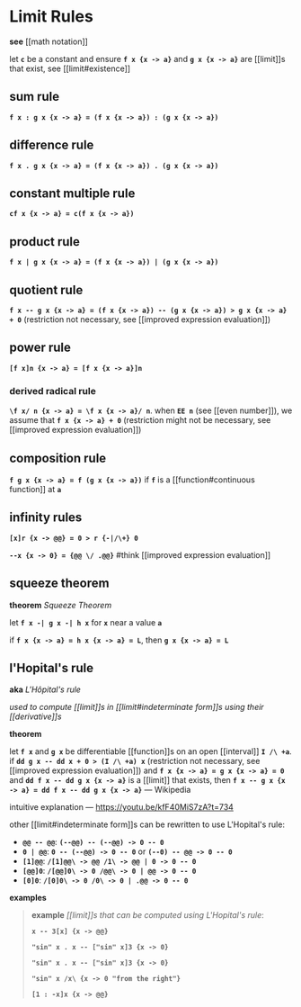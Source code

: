 # Limit Rules

**see** [[math notation]]

let **`c`** be a constant and ensure **`f x {x -> a}`** and **`g x {x -> a}`** are [[limit]]s that exist, see [[limit#existence]]

## sum rule

**`f x : g x {x -> a} = (f x {x -> a}) : (g x {x -> a})`**

## difference rule

**`f x . g x {x -> a} = (f x {x -> a}) . (g x {x -> a})`**

## constant multiple rule

**`cf x {x -> a} = c(f x {x -> a})`**

## product rule

**`f x | g x {x -> a} = (f x {x -> a}) | (g x {x -> a})`**

## quotient rule

**`f x -- g x {x -> a} = (f x {x -> a}) -- (g x {x -> a}) > g x {x -> a} + 0`** (restriction not necessary, see [[improved expression evaluation]])

## power rule

**`[f x]n {x -> a} = [f x {x -> a}]n`**

### derived radical rule

**`\f x/ n {x -> a} = \f x {x -> a}/ n`**. when **`EE n`** (see [[even number]]), we assume that **`f x {x -> a} + 0`** (restriction might not be necessary, see [[improved expression evaluation]])

## composition rule

**`f g x {x -> a} = f (g x {x -> a})`** if **`f`** is a [[function#continuous function]] at **`a`**

## infinity rules

**`[x]r {x -> @@} = 0 > r {-|/\+} 0`**

**`--x {x -> 0} = {@@ \/ .@@}`** #think [[improved expression evaluation]]

## squeeze theorem

**theorem** _Squeeze Theorem_

let **`f x -| g x -| h x`** for **`x`** near a value **`a`**

if **`f x {x -> a} = h x {x -> a} = L`**, then **`g x {x -> a} = L`**

## l'Hopital's rule

**aka** _L'Hôpital's rule_

_used to compute [[limit]]s in [[limit#indeterminate form]]s using their [[derivative]]s_

**theorem**

let **`f x`** and **`g x`** be differentiable [[function]]s on an open [[interval]] **`I /\ +a`**. if **`dd g x -- dd x + 0 > (I /\ +a) x`** (restriction not necessary, see [[improved expression evaluation]]) and **`f x {x -> a} = g x {x -> a} = 0`** and **`dd f x -- dd g x {x -> a}`** is a [[limit]] that exists, then **`f x -- g x {x -> a} = dd f x -- dd g x {x -> a}`** &mdash; Wikipedia

intuitive explanation &mdash; <https://youtu.be/kfF40MiS7zA?t=734>

other [[limit#indeterminate form]]s can be rewritten to use L'Hopital's rule:

- **`@@ -- @@`**: **`(--@@) -- (--@@) -> 0 -- 0`**
- **`0 | @@`**: **`0 -- (--@@) -> 0 -- 0`** or **`(--0) -- @@ -> 0 -- 0`**
- **`[1]@@`**: **`/[1]@@\ -> @@ /1\ -> @@ | 0 -> 0 -- 0`**
- **`[@@]0`**: **`/[@@]0\ -> 0 /@@\ -> 0 | @@ -> 0 -- 0`**
- **`[0]0`**: **`/[0]0\ -> 0 /0\ -> 0 | .@@ -> 0 -- 0`**

**examples**

> **example** _[[limit]]s that can be computed using L'Hopital's rule_:
>
> **`x -- 3[x] {x -> @@}`**
>
> **`"sin" x . x -- ["sin" x]3 {x -> 0}`**
>
> **`"sin" x . x -- ["sin" x]3 {x -> 0}`**
>
> **`"sin" x /x\ {x -> 0 "from the right"}`**
>
> **`[1 : -x]x {x -> @@}`**
